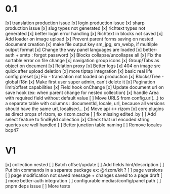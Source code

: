 # 0.1
[x] translation production issue
[x] login production issue
[x] sharp production issue
[x] slug types not generated
[x] richtext types not generated
[x] better login error handling
[x] Richtext in blocks not saved
[x] Add loader on image upload
[x] Prevent parent forms saving on nested document creation
[x] make file output key sm_jpg, sm_webp, if multilple output format
[x] Change the way panel languages are loaded
[x] better-auth + smtp : forgot password
[x] Blocks collapse/uncollapse all
[x] Fix the sortable error on file change
[x] navigation group icons
[x] Group/Tabs as object on document
[x] Relation proxy 
[x] Better logs
[x] 404 on image src quick after upload deletion
[x] more tiptap integration
[x] basic real life config preset
[x] Fix - translation not loaded on production
[x] Blocks/Tree - global i18n
[x] Make first user super admin, can't delete it 
[x] Pagination limit/offset capabilities
[x] Field hook onChange
[x] Update document url on save hook (ex: when parent change for nested collection)
[x] handle Area with required field without default value
[ ] Move URLS from config.url(...) to a separate table  with columns : documentId, locale, url, because all versions should have the same url, localised...
[x] Move api <-> rizom
[x] core plugins as direct props of rizom, ex rizom.cache
[ ] fix missing edited_by
[ ] Add select feature to findById collection
[x] Check that url encoded string queries are well handled
[ ] Better junction table naming
[ ] Remove locales bcp47

# V1
[x] collection nested
[ ] Batch offset/update
[ ] Add fields hint/description
[ ] Put bin commands in a separate package ex: @rizom/kit ?
[ ] page versions
[ ] page modification not saved message + changes saved to a page draft
[ ] more better-auth integration
[ ] configurable medias/config/panel path
[ ] pnpm deps issue
[ ] More tests